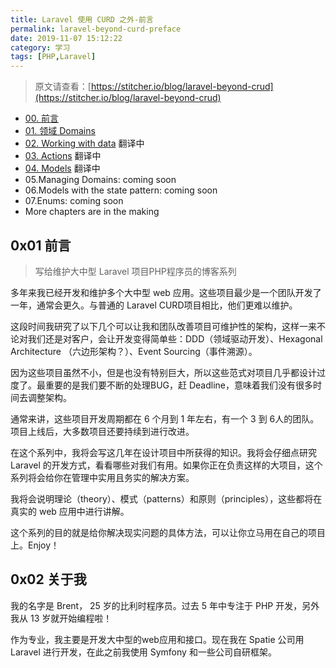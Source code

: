 ```yaml
---
title: Laravel 使用 CURD 之外-前言
permalink: laravel-beyond-curd-preface
date: 2019-11-07 15:12:22
category: 学习
tags: [PHP,Laravel]
---
```


> 原文请查看：[https://stitcher.io/blog/laravel-beyond-crud](https://stitcher.io/blog/laravel-beyond-crud)

- [00. 前言](https://iwenson.com/laravel-beyond-curd-preface)
- [01. 领域 Domains](https://iwenson.com/laravel-beyond-crud-domains)
- [02. Working with data](https://stitcher.io/blog/laravel-beyond-crud-02-working-with-data) 翻译中
- [03. Actions](https://stitcher.io/blog/laravel-beyond-crud-03-actions) 翻译中
- [04. Models](https://stitcher.io/blog/laravel-beyond-crud-04-models) 翻译中
- 05.Managing Domains: coming soon
- 06.Models with the state pattern: coming soon
- 07.Enums: coming soon
- More chapters are in the making

## 0x01 前言

>  写给维护大中型 Laravel 项目PHP程序员的博客系列

多年来我已经开发和维护多个大中型 web 应用。这些项目最少是一个团队开发了一年，通常会更久。与普通的 Laravel CURD项目相比，他们更难以维护。

这段时间我研究了以下几个可以让我和团队改善项目可维护性的架构，这样一来不论对我们还是对客户，会让开发变得简单些：DDD（领域驱动开发）、Hexagonal Architecture （六边形架构？）、Event Sourcing（事件溯源）。

因为这些项目虽然不小，但是也没有特别巨大，所以这些范式对项目几乎都设计过度了。最重要的是我们要不断的处理BUG，赶 Deadline，意味着我们没有很多时间去调整架构。

通常来讲，这些项目开发周期都在 6 个月到 1 年左右，有一个 3 到 6人的团队。 项目上线后，大多数项目还要持续到进行改进。

在这个系列中，我将会写这几年在设计项目中所获得的知识。我将会仔细点研究 Laravel 的开发方式，看看哪些对我们有用。如果你正在负责这样的大项目，这个系列将会给你在管理中实用且务实的解决方案。

我将会说明理论（theory）、模式（patterns）和原则（principles），这些都将在真实的 web 应用中进行讲解。

这个系列的目的就是给你解决现实问题的具体方法，可以让你立马用在自己的项目上。Enjoy！

## 0x02 关于我

我的名字是 Brent， 25 岁的比利时程序员。过去 5 年中专注于 PHP 开发，另外我从 13 岁就开始编程啦！

作为专业，我主要是开发大中型的web应用和接口。现在我在 Spatie 公司用 Laravel 进行开发，在此之前我使用 Symfony 和一些公司自研框架。